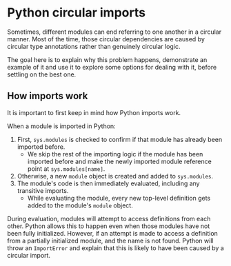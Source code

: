 # Python circular imports

Sometimes, different modules can end referring to one another in a circular manner. Most of the time, those circular
dependencies are caused by circular type annotations rather than genuinely circular logic.

The goal here is to explain why this problem happens, demonstrate an example of it and use it to explore some options
for dealing with it, before settling on the best one.

## How imports work

It is important to first keep in mind how Python imports work.

When a module is imported in Python:
1. First, `sys.modules` is checked to confirm if that module has already been imported before.
   * We skip the rest of the importing logic if the module has been imported before and
     make the newly imported module reference point at `sys.modules[name]`.
3. Otherwise, a new `module` object is created and added to `sys.modules`.
5. The module's code is then immediately evaluated, including any transitive imports.
   * While evaluating the module, every new top-level definition gets added to the module's `module` object.


During evaluation, modules will attempt to access definitions from each other. Python allows this to happen
even when those modules have not been fully initialized. However, if an attempt is made to access a definition
from a partially initialized module, and the name is not found. Python will throw an `ImportError` and explain
that this is likely to have been caused by a circular import.
